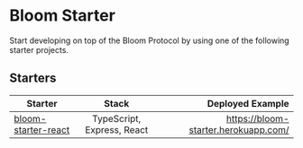 # Bloom Starter

Start developing on top of the Bloom Protocol by using one of the following starter projects.

## Starters

| Starter                                     |           Stack            |                     Deployed Example |
| ------------------------------------------- | :------------------------: | -----------------------------------: |
| [bloom-starter-react](bloom-starter-react/) | TypeScript, Express, React | https://bloom-starter.herokuapp.com/ |
